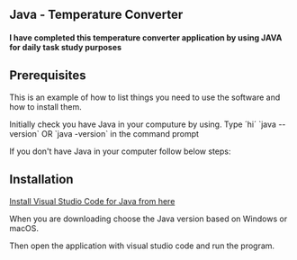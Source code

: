 <h2>Java - Temperature Converter</h2>

<h4>I have completed this temperature converter application by using JAVA for daily task study purposes</h4>

<h2>Prerequisites</h2>
<p>This is an example of how to list things you need to use the software and how to install them.</p>
<p>Initially check you have Java in your computure by using. Type ´hi´ `java --version` OR `java -version` in the command prompt</p>
<p>If you don't have Java in your computer follow below steps:</p>

<h2>Installation</h2>
<a href ="https://code.visualstudio.com/docs/languages/java"> Install Visual Studio Code for Java from here</a>
<p>When you are downloading choose the Java version based on Windows or macOS.</p>
<p>Then open the application with visual studio code and run the program.</p>



